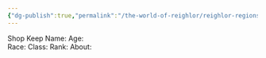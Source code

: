 ```yaml
---
{"dg-publish":true,"permalink":"/the-world-of-reighlor/reighlor-regions/kingdom-of-leloria/joleria/joleria-market/the-shrugging-apple-tavern/"}
---
```


Shop Keep
Name: 
Age:  
Race: 
Class: 
Rank: 
About: 